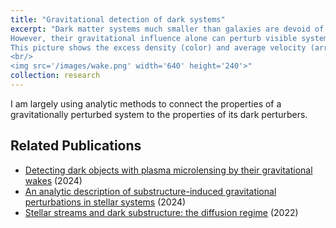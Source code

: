 ```yaml
---
title: "Gravitational detection of dark systems"
excerpt: "Dark matter systems much smaller than galaxies are devoid of stars and gas, so they are difficult to see.
However, their gravitational influence alone can perturb visible systems, such as the motions of stars.
This picture shows the excess density (color) and average velocity (arrows) of a system of stars due to the gravity of a passing dark matter system:
<br/>
<img src='/images/wake.png' width='640' height='240'>"
collection: research
---
```


I am largely using analytic methods to connect the properties of a gravitationally perturbed system to the properties of its dark perturbers.

## Related Publications

* [Detecting dark objects with plasma microlensing by their gravitational wakes](https://arxiv.org/abs/2409.16348) (2024)
* [An analytic description of substructure-induced gravitational perturbations in stellar systems](https://arxiv.org/abs/2312.13338) (2024)
* [Stellar streams and dark substructure: the diffusion regime](https://arxiv.org/abs/2108.13420) (2022)
